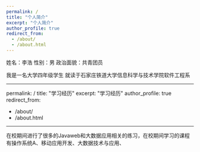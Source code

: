 ```yaml
---
permalink: /
title: "个人简介"
excerpt: "个人简介"
author_profile: true
redirect_from: 
  - /about/
  - /about.html
---
```


姓名：李浩
性别：男
政治面貌：共青团员

我是一名大学四年级学生
就读于石家庄铁道大学信息科学与技术学院软件工程系

---
permalink: /
title: "学习经历"
excerpt: "学习经历"
author_profile: true
redirect_from: 
  - /about/
  - /about.html
---

在校期间进行了很多的Javaweb和大数据应用相关的练习，在校期间学习的课程有操作系统A、移动应用开发、大数据技术与应用、
